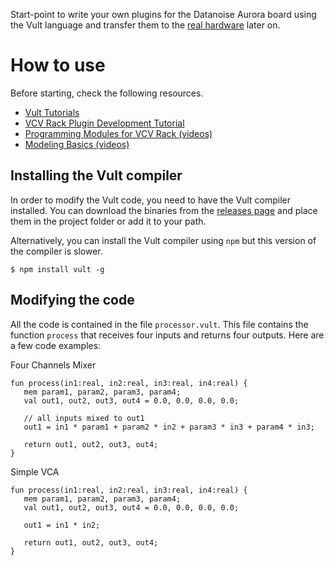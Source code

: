 

Start-point to write your own plugins for the Datanoise Aurora board using the Vult language
and transfer them to the [real hardware](https://github.com/DatanoiseTV/-PicoADK-Eurorack-Module) later on.

# How to use

Before starting, check the following resources.

- [Vult Tutorials](http://modlfo.github.io/vult/tutorials/)
- [VCV Rack Plugin Development Tutorial](https://vcvrack.com/manual/PluginDevelopmentTutorial.html)
- [Programming Modules for VCV Rack (videos)](https://www.youtube.com/watch?v=7Z7LHAnIIac&list=PLL6GflKb0MpHeYE3RhDJWlYJ9NGWVnbXF)
- [Modeling Basics (videos)](https://www.youtube.com/watch?v=xQYLBS9R_uA&list=PLL6GflKb0MpE9aI0Qruo7vqeDuErVChSx)

## Installing the Vult compiler

In order to modify the Vult code, you need to have the Vult compiler installed. You can download the binaries from the [releases page](https://github.com/modlfo/vult/releases) and place them in the project folder or add it to your path.

Alternatively, you can install the Vult compiler using `npm` but this version of the compiler is slower.

```
$ npm install vult -g
```

## Modifying the code

All the code is contained in the file `processor.vult`. This file contains the function `process` that receives four inputs and returns four outputs. Here are a few code examples:

Four Channels Mixer
```
fun process(in1:real, in2:real, in3:real, in4:real) {
   mem param1, param2, param3, param4;
   val out1, out2, out3, out4 = 0.0, 0.0, 0.0, 0.0;

   // all inputs mixed to out1
   out1 = in1 * param1 + param2 * in2 + param3 * in3 + param4 * in3;

   return out1, out2, out3, out4;
}
```

Simple VCA
```
fun process(in1:real, in2:real, in3:real, in4:real) {
   mem param1, param2, param3, param4;
   val out1, out2, out3, out4 = 0.0, 0.0, 0.0, 0.0;

   out1 = in1 * in2;

   return out1, out2, out3, out4;
}
```
